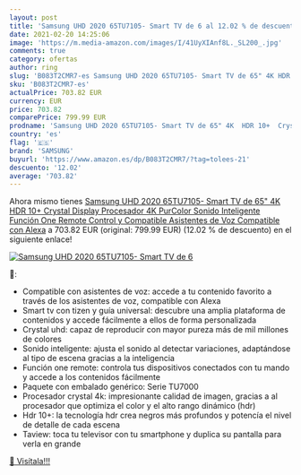 ```yaml
---
layout: post
title: 'Samsung UHD 2020 65TU7105- Smart TV de 6 al 12.02 % de descuento'
date: 2021-02-20 14:25:06
image: 'https://m.media-amazon.com/images/I/41UyXIAnf8L._SL200_.jpg'
comments: true
category: ofertas
author: ring
slug: 'B083T2CMR7-es Samsung UHD 2020 65TU7105- Smart TV de 65" 4K HDR 10+...'
sku: 'B083T2CMR7-es'
actualPrice: 703.82 EUR
currency: EUR
price: 703.82
comparePrice: 799.99 EUR
prodname: 'Samsung UHD 2020 65TU7105- Smart TV de 65" 4K  HDR 10+  Crystal Display  Procesador 4K  PurColor  Sonido Inteligente  Función One Remote Control y Compatible Asistentes de Voz  Compatible con Alexa'
country: 'es'
flag: '🇪🇸'
brand: 'SAMSUNG'
buyurl: 'https://www.amazon.es/dp/B083T2CMR7/?tag=tolees-21'
descuento: '12.02'
average: '703.82'
---
```


Ahora mismo tienes [Samsung UHD 2020 65TU7105- Smart TV de 65" 4K  HDR 10+  Crystal Display  Procesador 4K  PurColor  Sonido Inteligente  Función One Remote Control y Compatible Asistentes de Voz  Compatible con Alexa](https://www.amazon.es/dp/B083T2CMR7/?tag=tolees-21) a 703.82 EUR (original: 799.99 EUR) (12.02 %  de descuento) en el siguiente enlace!

[![Samsung UHD 2020 65TU7105- Smart TV de 6](https://m.media-amazon.com/images/I/41UyXIAnf8L._SL200_.jpg)](https://www.amazon.es/dp/B083T2CMR7/?tag=tolees-21)

🔎:

- Compatible con asistentes de voz: accede a tu contenido favorito a través de los asistentes de voz, compatible con Alexa
- Smart tv con tizen y guía universal: descubre una amplia plataforma de contenidos y accede fácilmente a ellos de forma personalizada
- Crystal uhd: capaz de reproducir con mayor pureza más de mil millones de colores
- Sonido inteligente: ajusta el sonido al detectar variaciones, adaptándose al tipo de escena gracias a la inteligencia
- Función one remote: controla tus dispositivos conectados con tu mando y accede a los contenidos fácilmente
- Paquete con embalado genérico: Serie TU7000
- Procesador crystal 4k: impresionante calidad de imagen, gracias a al procesador que optimiza el color y el alto rango dinámico (hdr)
- Hdr 10+: la tecnología hdr crea negros más profundos y potencía el nivel de detalle de cada escena
- Taview: toca tu televisor con tu smartphone y duplica su pantalla para verla en grande

[🛒 Visítala!!!](https://www.amazon.es/dp/B083T2CMR7/?tag=tolees-21)
